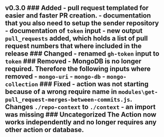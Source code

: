 ## v0.3.0 ### Added - pull request templated for easier and faster PR creation. - documentation that you also need to setup the sender repository - documentation of `token` input - new output `pull_requests` added, which holds a list of pull request numbers that where included in the release ### Changed - renamed `gh-token` input to `token` ### Removed - MongoDB is no longer required. Therefore the following inputs where removed - `mongo-uri` - `mongo-db` - `mongo-collection` ### Fixed - action was not starting because of a wrong require name in `modules\get-pull_request-merges-between-commits.js`. Changes `./repo-context` to `./context` - an import was missing ### Uncategorized The Action now works independently and no longer requires any other action or database.
